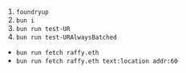 1. `foundryup`
1. `bun i`
1. `bun run test-UR`
1. `bun run test-URAlwaysBatched`

* `bun run fetch raffy.eth`
* `bun run fetch raffy.eth text:location addr:60`
 